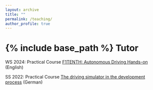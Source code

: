 ```yaml
---
layout: archive
title: ""
permalink: /teaching/
author_profile: true
---
```


{% include base_path %}
Tutor
======
WS 2024: Practical Course [F1TENTH: Autonomous Driving Hands-on](https://www.mos.ed.tum.de/en/avs/teaching/f1tenth-autonomous-driving-hands-on/) (English)

SS 2022: Practical Course [The driving simulator in the development process](https://www.mos.ed.tum.de/ftm/lehre/lehrveranstaltungen/praktikum-fahrsimulator/) (German)
